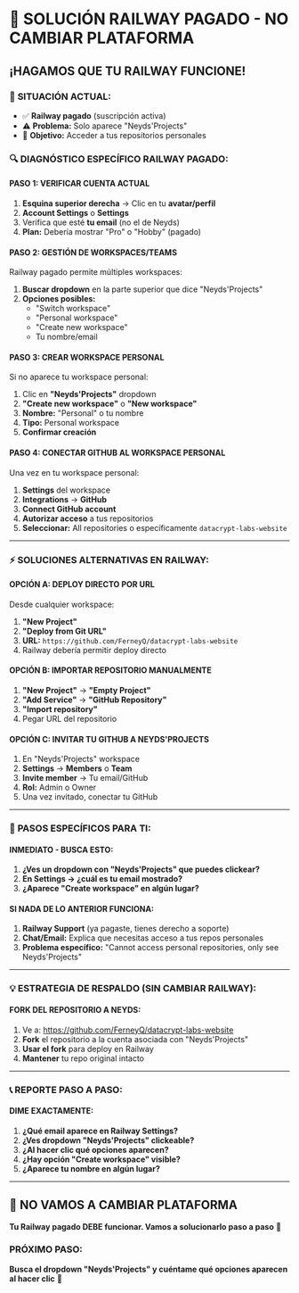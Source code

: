 # 🔧 SOLUCIÓN RAILWAY PAGADO - NO CAMBIAR PLATAFORMA
## ¡HAGAMOS QUE TU RAILWAY FUNCIONE!

### 🎯 **SITUACIÓN ACTUAL:**
- ✅ **Railway pagado** (suscripción activa)
- ⚠️ **Problema:** Solo aparece "Neyds'Projects"
- 🎯 **Objetivo:** Acceder a tus repositorios personales

### 🔍 **DIAGNÓSTICO ESPECÍFICO RAILWAY PAGADO:**

#### **PASO 1: VERIFICAR CUENTA ACTUAL**
1. **Esquina superior derecha** → Clic en tu **avatar/perfil**
2. **Account Settings** o **Settings**
3. Verifica que esté **tu email** (no el de Neyds)
4. **Plan:** Debería mostrar "Pro" o "Hobby" (pagado)

#### **PASO 2: GESTIÓN DE WORKSPACES/TEAMS**
Railway pagado permite múltiples workspaces:
1. **Buscar dropdown** en la parte superior que dice "Neyds'Projects"
2. **Opciones posibles:**
   - "Switch workspace"
   - "Personal workspace" 
   - "Create new workspace"
   - Tu nombre/email

#### **PASO 3: CREAR WORKSPACE PERSONAL**
Si no aparece tu workspace personal:
1. Clic en **"Neyds'Projects"** dropdown
2. **"Create new workspace"** o **"New workspace"**
3. **Nombre:** "Personal" o tu nombre
4. **Tipo:** Personal workspace
5. **Confirmar creación**

#### **PASO 4: CONECTAR GITHUB AL WORKSPACE PERSONAL**
Una vez en tu workspace personal:
1. **Settings** del workspace
2. **Integrations** → **GitHub**
3. **Connect GitHub account**
4. **Autorizar acceso** a tus repositorios
5. **Seleccionar:** All repositories o específicamente `datacrypt-labs-website`

---

### ⚡ **SOLUCIONES ALTERNATIVAS EN RAILWAY:**

#### **OPCIÓN A: DEPLOY DIRECTO POR URL**
Desde cualquier workspace:
1. **"New Project"**
2. **"Deploy from Git URL"**
3. **URL:** `https://github.com/FerneyQ/datacrypt-labs-website`
4. Railway debería permitir deploy directo

#### **OPCIÓN B: IMPORTAR REPOSITORIO MANUALMENTE**
1. **"New Project"** → **"Empty Project"**
2. **"Add Service"** → **"GitHub Repository"**
3. **"Import repository"**
4. Pegar URL del repositorio

#### **OPCIÓN C: INVITAR TU GITHUB A NEYDS'PROJECTS**
1. En "Neyds'Projects" workspace
2. **Settings** → **Members** o **Team**
3. **Invite member** → Tu email/GitHub
4. **Rol:** Admin o Owner
5. Una vez invitado, conectar tu GitHub

---

### 🎯 **PASOS ESPECÍFICOS PARA TI:**

#### **INMEDIATO - BUSCA ESTO:**
1. **¿Ves un dropdown con "Neyds'Projects" que puedes clickear?**
2. **En Settings → ¿cuál es tu email mostrado?**
3. **¿Aparece "Create workspace" en algún lugar?**

#### **SI NADA DE LO ANTERIOR FUNCIONA:**
1. **Railway Support** (ya pagaste, tienes derecho a soporte)
2. **Chat/Email:** Explica que necesitas acceso a tus repos personales
3. **Problema específico:** "Cannot access personal repositories, only see Neyds'Projects"

---

### 💡 **ESTRATEGIA DE RESPALDO (SIN CAMBIAR RAILWAY):**

#### **FORK DEL REPOSITORIO A NEYDS:**
1. Ve a: https://github.com/FerneyQ/datacrypt-labs-website
2. **Fork** el repositorio a la cuenta asociada con "Neyds'Projects"
3. **Usar el fork** para deploy en Railway
4. **Mantener** tu repo original intacto

---

### 📞 **REPORTE PASO A PASO:**

#### **DIME EXACTAMENTE:**
1. **¿Qué email aparece en Railway Settings?**
2. **¿Ves dropdown "Neyds'Projects" clickeable?**
3. **¿Al hacer clic qué opciones aparecen?**
4. **¿Hay opción "Create workspace" visible?**
5. **¿Aparece tu nombre en algún lugar?**

---

## 🚀 **NO VAMOS A CAMBIAR PLATAFORMA**

**Tu Railway pagado DEBE funcionar. Vamos a solucionarlo paso a paso** 💪

### **PRÓXIMO PASO:**
**Busca el dropdown "Neyds'Projects" y cuéntame qué opciones aparecen al hacer clic** 🎯